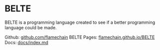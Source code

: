 # BELTE

BELTE is a programming language created to see if a better programming language could be made.

Github: [github.com/flamechain](https://github.com/flamechain)
BELTE Pages: [flamechain.github.io/BELTE](https://flamechain.github.io/BELTE/)
Docs: [docs/index.md](docs/index.md)
